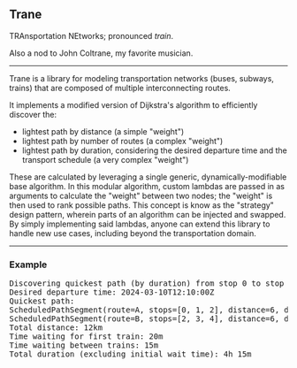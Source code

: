 ## Trane

TRAnsportation NEtworks; pronounced _train_.

Also a nod to John Coltrane, my favorite musician.

<hr>

Trane is a library for modeling transportation networks (buses, subways, trains) that are composed of multiple interconnecting routes.

It implements a modified version of Dijkstra's algorithm to efficiently discover the:

- lightest path by distance (a simple "weight")
- lightest path by number of routes (a complex "weight")
- lightest path by duration, considering the desired departure time and the transport schedule (a very complex "weight")

These are calculated by leveraging a single generic, dynamically-modifiable base algorithm. In this modular algorithm, custom lambdas are passed in as arguments to calculate the "weight" between two nodes; the "weight" is then used to rank possible paths. This concept is know as the "strategy" design pattern, wherein parts of an algorithm can be injected and swapped. By simply implementing said lambdas, anyone can extend this library to handle new use cases, including beyond the transportation domain.

<hr>

### Example

<pre>
Discovering quickest path (by duration) from stop 0 to stop 4
Desired departure time: 2024-03-10T12:10:00Z
Quickest path:
ScheduledPathSegment(route=A, stops=[0, 1, 2], distance=6, departure=2024-03-10T12:30:00Z, arrival=2024-03-10T14:30:00Z)
ScheduledPathSegment(route=B, stops=[2, 3, 4], distance=6, departure=2024-03-10T14:45:00Z, arrival=2024-03-10T16:45:00Z)
Total distance: 12km
Time waiting for first train: 20m
Time waiting between trains: 15m
Total duration (excluding initial wait time): 4h 15m
</pre>